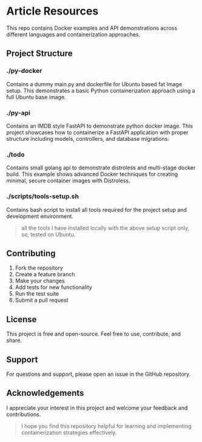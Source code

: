 # Article Resources
This repo contains Docker examples and API demonstrations across different languages and containerization approaches.

## Project Structure

### ./py-docker
Contains a dummy main.py and dockerfile for Ubuntu based fat Image setup. This demonstrates a basic Python containerization approach using a full Ubuntu base image.

### ./py-api
Contains an IMDB style FastAPI to demonstrate python docker image. This project showcases how to containerize a FastAPI application with proper structure including models, controllers, and database migrations.

### ./todo
Contains small golang api to demonstrate distroless and multi-stage docker build. This example shows advanced Docker techniques for creating minimal, secure container images with Distroless.

### ./scripts/tools-setup.sh
Contains bash script to install all tools required for the project setup and development environment.
> all the tools I have installed locally with the above setup script only, so, tested on Ubuntu.


## Contributing

1. Fork the repository
2. Create a feature branch
3. Make your changes
4. Add tests for new functionality
5. Run the test suite
6. Submit a pull request

## License

This project is free and open-source. Feel free to use, contribute, and share.

## Support

For questions and support, please open an issue in the GitHub repository.
## Acknowledgements
I appreciate your interest in this project and welcome your feedback and contributions.
> I hope you find this repository helpful for learning and implementing containerization strategies effectively.
